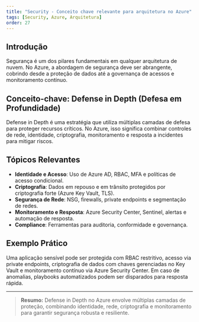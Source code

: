 ```yaml
---
title: "Security - Conceito chave relevante para arquitetura no Azure"
tags: [Security, Azure, Arquitetura]
order: 27
---
```


## Introdução

Segurança é um dos pilares fundamentais em qualquer arquitetura de nuvem. No Azure, a abordagem de segurança deve ser abrangente, cobrindo desde a proteção de dados até a governança de acessos e monitoramento contínuo.

## Conceito-chave: Defense in Depth (Defesa em Profundidade)

Defense in Depth é uma estratégia que utiliza múltiplas camadas de defesa para proteger recursos críticos. No Azure, isso significa combinar controles de rede, identidade, criptografia, monitoramento e resposta a incidentes para mitigar riscos.

## Tópicos Relevantes

- **Identidade e Acesso**: Uso de Azure AD, RBAC, MFA e políticas de acesso condicional.
- **Criptografia**: Dados em repouso e em trânsito protegidos por criptografia forte (Azure Key Vault, TLS).
- **Segurança de Rede**: NSG, firewalls, private endpoints e segmentação de redes.
- **Monitoramento e Resposta**: Azure Security Center, Sentinel, alertas e automação de resposta.
- **Compliance**: Ferramentas para auditoria, conformidade e governança.

## Exemplo Prático

Uma aplicação sensível pode ser protegida com RBAC restritivo, acesso via private endpoints, criptografia de dados com chaves gerenciadas no Key Vault e monitoramento contínuo via Azure Security Center. Em caso de anomalias, playbooks automatizados podem ser disparados para resposta rápida.

---

> **Resumo:** Defense in Depth no Azure envolve múltiplas camadas de proteção, combinando identidade, rede, criptografia e monitoramento para garantir segurança robusta e resiliente.
